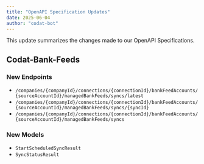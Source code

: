 ```yaml
---
title: "OpenAPI Specification Updates"
date: 2025-06-04
author: "codat-bot"
---
```


This update summarizes the changes made to our OpenAPI Specifications.

<!--truncate-->

## Codat-Bank-Feeds

### New Endpoints

- `/companies/{companyId}/connections/{connectionId}/bankFeedAccounts/{sourceAccountId}/managedBankFeeds/syncs/latest`
- `/companies/{companyId}/connections/{connectionId}/bankFeedAccounts/{sourceAccountId}/managedBankFeeds/syncs/{syncId}`
- `/companies/{companyId}/connections/{connectionId}/bankFeedAccounts/{sourceAccountId}/managedBankFeeds/syncs`

### New Models

- `StartScheduledSyncResult`
- `SyncStatusResult`
